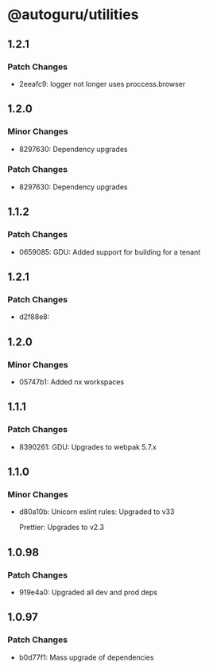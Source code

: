 # @autoguru/utilities

## 1.2.1

### Patch Changes

-   2eeafc9: logger not longer uses proccess.browser

## 1.2.0

### Minor Changes

-   8297630: Dependency upgrades

### Patch Changes

-   8297630: Dependency upgrades

## 1.1.2

### Patch Changes

-   0659085: GDU: Added support for building for a tenant

## 1.2.1

### Patch Changes

-   d2f88e8:

## 1.2.0

### Minor Changes

-   05747b1: Added nx workspaces

## 1.1.1

### Patch Changes

-   8390261: GDU: Upgrades to webpak 5.7.x

## 1.1.0

### Minor Changes

-   d80a10b: Unicorn eslint rules: Upgraded to v33

    Prettier: Upgrades to v2.3

## 1.0.98

### Patch Changes

-   919e4a0: Upgraded all dev and prod deps

## 1.0.97

### Patch Changes

-   b0d77f1: Mass upgrade of dependencies
